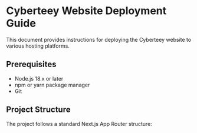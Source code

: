 # Cyberteey Website Deployment Guide

This document provides instructions for deploying the Cyberteey website to various hosting platforms.

## Prerequisites

- Node.js 18.x or later
- npm or yarn package manager
- Git

## Project Structure

The project follows a standard Next.js App Router structure:

